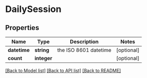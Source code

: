 # DailySession

## Properties
Name | Type | Description | Notes
------------ | ------------- | ------------- | -------------
**datetime** | **string** | the ISO 8601 datetime | [optional] 
**count** | **integer** |  | [optional] 

[[Back to Model list]](../README.md#documentation-for-models) [[Back to API list]](../README.md#documentation-for-api-endpoints) [[Back to README]](../README.md)

